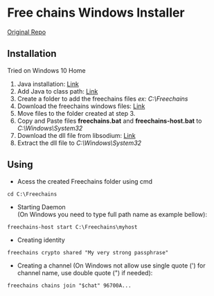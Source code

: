 # Free chains Windows Installer 

[Original Repo](https://github.com/fsantanna-no/freechains) 

## Installation 

Tried on Windows 10 Home

1. Java installation: [Link](https://www.java.com/en/download/help/windows_manual_download.html)
2. Add Java to class path: [Link](https://docs.oracle.com/javase/tutorial/essential/environment/paths.html)
3. Create a folder to add the freechains files *ex: C:\Freechains*
4. Download the freechains windows files: [Link](https://github.com/brunocozendey/Freechains/tree/master/win_installer)
5. Move files to the folder created at step 3. 
6. Copy and Paste files **freechains.bat** and **freechains-host.bat** to *C:\Windows\System32*
7. Download the dll file from libsodium: [Link](https://download.libsodium.org/libsodium/releases/)
8. Extract the dll file to *C:\Windows\System32*

## Using

- Acess the created Freechains folder using cmd 
```
cd C:\Freechains
```

- Starting Daemon  
(On Windows you need to type full path name as example bellow): 
```
freechains-host start C:\Freechains\myhost 
```
- Creating identity
```
freechains crypto shared "My very strong passphrase" 
```

- Creating a channel
(On Windows not allow use single quote (') for channel name, use double quote (") if needed):
```
freechains chains join "$chat" 96700A...
```

